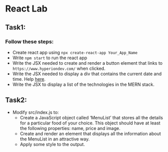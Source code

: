 # React Lab

## Task1: 
### Follow these steps:

* Create react app using `npx create-react-app Your_App_Name`
* Write `npm start` to run the react app 
* Write the JSX needed to create and render a button element that links to `https://www.hyperiondev.com/` when clicked.
* Write the JSX needed to display a div that contains the current date and time. Help [here](https://reactjs.org/docs/rendering-elements.html).
* Write the JSX to display a list of the technologies in the MERN stack.


## Task2:
* Modify src/index.js to:
    * Create a JavaScript object called ‘MenuList’ that stores all the details for a
    particular food of your choice. This object should have at least the following properties: name, price and image.
    * Create and render an element that displays all the information about the MenuList in an attractive way.
    * Apply some style to the output. 